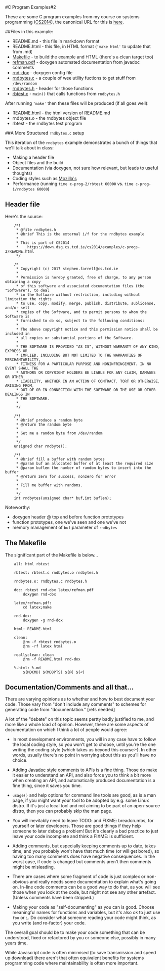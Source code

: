 
#C Program Examples#2

These are some C program examples from my course on systems 
programming (<a href="https://down.dsg.cs.tcd.ie/cs2014">CS2014</a>),
the canonical URL for this is 
<a href="https://down.dsg.cs.tcd.ie/cs2014/examples/c-progs-2/README.html">here</a>.

##Files in this example:

- README.md - this file in markdown format
- README.html - this file, in HTML format (```'make html'``` to update that from .md)
- [Makefile](Makefile) - to build the example and HTML (there's a clean target too)
- [refman.pdf](refman.pdf) - doxygen automated documentation from javadoc comments
- [rnd-dox](rnd-dox) - doxygen config file
- [rndbytes.c](rndbytes.c) - a couple of wee utility fuctions to get stuff from ```/dev/random```
- [rndbytes.h](rndbytes.h) - header for those functions
- [rbtest.c](rbtest.c) - ```main()``` that calls functions from ```rndbytes.h```

After running ```'make'``` then these files will be produced (if all
goes well):

- README.html - the html version of README.md
- rndbytes.o - the rndbytes object file
- rbtest - the rndbytes test program

##A More Structured ```rndbytes.c``` setup

This iteration of the ```rndbytes``` example demonstrates a bunch of 
things that we'll talk about in class:

- Making a header file
- Object files and the build
- Documentation (via doxygen, not sure how relevant, but leads to useful thoughts)
- Coding styles such as [Mozilla's](https://developer.mozilla.org/en-US/docs/Mozilla/Developer_guide/Coding_Style)
- Performance (running ```time c-prog-2/rbtest 60000``` vs. ```time c-prog-1/rndbytes 60000```) 

## Header file

Here's the source:

		/*!
		 * @file rndbytes.h
		 * @brief This is the external i/f for the rndbytes example
		 * 
		 * This is part of CS2014
		 *    https://down.dsg.cs.tcd.ie/cs2014/examples/c-progs-2/README.html
		 */

		/* 
		 * Copyright (c) 2017 stephen.farrell@cs.tcd.ie
		 * 
		 * Permission is hereby granted, free of charge, to any person obtaining a copy
		 * of this software and associated documentation files (the "Software"), to deal
		 * in the Software without restriction, including without limitation the rights
		 * to use, copy, modify, merge, publish, distribute, sublicense, and/or sell
		 * copies of the Software, and to permit persons to whom the Software is
		 * furnished to do so, subject to the following conditions:
		 * 
		 * The above copyright notice and this permission notice shall be included in
		 * all copies or substantial portions of the Software.
		 * 
		 * THE SOFTWARE IS PROVIDED "AS IS", WITHOUT WARRANTY OF ANY KIND, EXPRESS OR
		 * IMPLIED, INCLUDING BUT NOT LIMITED TO THE WARRANTIES OF MERCHANTABILITY,
		 * FITNESS FOR A PARTICULAR PURPOSE AND NONINFRINGEMENT. IN NO EVENT SHALL THE
		 * AUTHORS OR COPYRIGHT HOLDERS BE LIABLE FOR ANY CLAIM, DAMAGES OR OTHER
		 * LIABILITY, WHETHER IN AN ACTION OF CONTRACT, TORT OR OTHERWISE, ARISING FROM,
		 * OUT OF OR IN CONNECTION WITH THE SOFTWARE OR THE USE OR OTHER DEALINGS IN
		 * THE SOFTWARE.
		 *
		 */

		/*!
		 * @brief produce a random byte
		 * @return the random byte
		 *
		 * Get me a random byte from /dev/random 
		 *
		 */
		unsigned char rndbyte();

		/*!
		 * @brief fill a buffer with random bytes
		 * @param buf an allocated buffer of at least the required size 
		 * @param buflen the number of random bytes to insert into the buffer
		 * @return zero for success, nonzero for error
		 *
		 * Fill me buffer with randoms.
		 *
		 */
		int rndbytes(unsigned char* buf,int buflen);

Noteworthy:
- doxygen header @ top and before function prototypes
- function prototypes, one we've seen and one we've not 
- memory management of ```buf``` parameter of ```rndbytes```

## The Makefile

The significant part of the Makefile is below...

		all: html rbtest

		rbtest: rbtest.c rndbytes.o rndbytes.h

		rndbytes.o: rndbytes.c rndbytes.h

		doc: rbtest rnd-dox latex/refman.pdf
			doxygen rnd-dox

		latex/refman.pdf:
			cd latex;make

		rnd-dox:
			doxygen -g rnd-dox

		html: README.html

		clean:
			@rm -f rbtest rndbytes.o 
			@rm -rf latex html

		reallyclean: clean
			@rm -f README.html rnd-dox 

		%.html: %.md
			$(MDCMD) $(MDOPTS) $(@) $(<) 


## Documentation/Comments and all that...

There are varying opinions as to whether and how to best document
your code. Those vary from "don't include any comments" to schemes
for generating code from "documentation." [refs needed]

A lot of the "debate" on this topic seems pertty badly justified
to me, and more like a whole load of opinion. However, there are
some aspects of documentation on which I think a lot of people
would agree:

- In most development environments, you will in any case have to
follow the local coding style, so you won't get to choose, until
you're the one writing the coding style (which takes us beyond this
course:-). In other words, usually there's no point in worrying
about this as you'll have no choice.

- Adding [Javadoc](https://www.stack.nl/~dimitri/doxygen/manual/docblocks.html) 
style comments to APIs is a fine thing. Those do make it easier
to understand an API, and also force you to think a bit more when
creating an API, and automatically produced documentation is a
fine thing, since it saves you time. 

- ```usage()``` and help options for command line tools are good, 
as is a man page, if you might want your tool to be adopted
by e.g. some Linux distro. If it's just a local tool and not aiming
to be part of an open-source distro, then you can probably skip 
the man page.

- You will inevitably need to leave TODO: and FIXME: breadcrumbs,
for yourself or later developers. Those are good things if they
help someone to later debug a problem! But it's clearly a bad
practice to just leave your code incomplete and think a FIXME:
is sufficient.

- Adding comments, but especially keeping comments up to date, 
takes time, and you probably won't have that much time (or will 
get bored), so having too many comments does have negative 
consequences. In the worst case, if code is changed but
comments aren't then comments might be misleading.

- There are cases where some fragment of code is just complex
or non-obvious and really needs some documentation to explain what's
going on. In-line code comments can be a good way to do that,
as you will see those when you look at the code, but might
not see any other artefact. (Unless comments have been 
stripped.)

- Making your code as "self-documenting" as you can is good. 
Choose meaningful names for functions and variables, but
it's also ok to just use ```foo``` or ```i```. Do consider
what someone reading your code might think, as you 
write (and re-factor) your code.

The overall goal should be to make your code something that can
be understood, fixed or refactored by you or someone else, 
possibly in many years time.

While Javascript code is often minimised (to save transmission
and speed up download) there aren't that often equivalent 
benefits for systems programming code where maintainability
is often more important.




